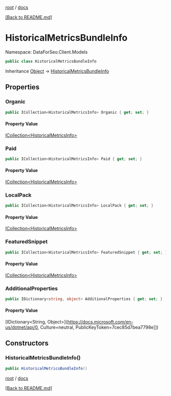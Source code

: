 [root](./../ "root") / [docs](./ "docs")

[[Back to README.md]](./../README.md "[Back to README.md]")

# HistoricalMetricsBundleInfo

Namespace: DataForSeo.Client.Models

```csharp
public class HistoricalMetricsBundleInfo
```

Inheritance [Object](https://docs.microsoft.com/en-us/dotnet/api/Object) → [HistoricalMetricsBundleInfo](./HistoricalMetricsBundleInfo.md)

## Properties

### **Organic**

```csharp
public ICollection<HistoricalMetricsInfo> Organic { get; set; }
```

#### Property Value

[ICollection&lt;HistoricalMetricsInfo&gt;](./HistoricalMetricsInfo.md)<br>

### **Paid**

```csharp
public ICollection<HistoricalMetricsInfo> Paid { get; set; }
```

#### Property Value

[ICollection&lt;HistoricalMetricsInfo&gt;](./HistoricalMetricsInfo.md)<br>

### **LocalPack**

```csharp
public ICollection<HistoricalMetricsInfo> LocalPack { get; set; }
```

#### Property Value

[ICollection&lt;HistoricalMetricsInfo&gt;](./HistoricalMetricsInfo.md)<br>

### **FeaturedSnippet**

```csharp
public ICollection<HistoricalMetricsInfo> FeaturedSnippet { get; set; }
```

#### Property Value

[ICollection&lt;HistoricalMetricsInfo&gt;](./HistoricalMetricsInfo.md)<br>

### **AdditionalProperties**

```csharp
public IDictionary<string, object> AdditionalProperties { get; set; }
```

#### Property Value

[IDictionary&lt;String, Object&gt;](https://docs.microsoft.com/en-us/dotnet/api/0, Culture=neutral, PublicKeyToken=7cec85d7bea7798e]])<br>

## Constructors

### **HistoricalMetricsBundleInfo()**

```csharp
public HistoricalMetricsBundleInfo()
```

[root](./../ "root") / [docs](./ "docs")

[[Back to README.md]](./../README.md "[Back to README.md]")
